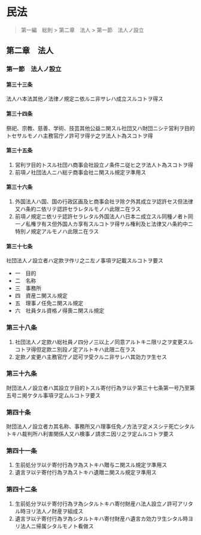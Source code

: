 # 民法

> 第一編　総則 > 第二章　法人 > 第一節　法人ノ設立

## 第二章　法人

### 第一節　法人ノ設立

#### 第三十三条

法人ハ本法其他ノ法律ノ規定ニ依ルニ非サレハ成立スルコトヲ得ス

#### 第三十四条

祭祀、宗教、慈善、学術、技芸其他公益ニ関スル社団又ハ財団ニシテ営利ヲ目的トセサルモノハ主務官庁ノ許可ヲ得テ之ヲ法人ト為スコトヲ得

#### 第三十五条

1. 営利ヲ目的トスル社団ハ商事会社設立ノ条件ニ従ヒ之ヲ法人ト為スコトヲ得
2. 前項ノ社団法人ニハ総テ商事会社ニ関スル規定ヲ準用ス

#### 第三十六条

1. 外国法人ハ国、国の行政区画及ヒ商事会社ヲ除ク外其成立ヲ認許セス但法律又ハ条約ニ依リテ認許セラレタルモノハ此限ニ在ラス
2. 前項ノ規定ニ依リテ認許セラレタル外国法人ハ日本ニ成立スル同種ノ者ト同一ノ私権ヲ有ス但外国人カ享有スルコトヲ得サル権利及ヒ法律又ハ条約中ニ特別ノ規定アルモノハ此限ニ在ラス

#### 第三十七条

社団法人ノ設立者ハ定款ヲ作リ之ニ左ノ事項ヲ記載スルコトヲ要ス

- 一　目的
- 二　名称
- 三　事務所
- 四　資産ニ関スル規定
- 五　理事ノ任免ニ関スル規定
- 六　社員タル資格ノ得喪ニ関スル規定

### 第三十八条

1. 社団法人ノ定款ハ総社員ノ四分ノ三以上ノ同意アルトキニ限リ之ヲ変更スルコトヲ得但定款ニ別段ノ定アルトキハ此限ニ在ラス
2. 定款ノ変更ハ主務官庁ノ認可ヲ受クルニ非サレハ其効力ヲ生セス

### 第三十九条

財団法人ノ設立者ハ其設立ヲ目的トスル寄付行為ヲ以テ第三十七条第一号乃至第五号ニ掲ケタル事項ヲ定ムルコトヲ要ス

### 第四十条

財団法人ノ設立者カ其名称、事務所又ハ理事任免ノ方法ヲ定メスシテ死亡シタルトキハ裁判所ハ利害関係人又ハ検事ノ請求ニ因リ之ヲ定ムルコトヲ要ス

### 第四十一条

1. 生前処分ヲ以テ寄付行為ヲ為ストキハ贈与ニ関スル規定ヲ準用ス
2. 遺言ヲ以テ寄付行為ヲ為ストキハ遺贈ニ関スル規定ヲ準用ス

### 第四十二条

1. 生前処分ヲ以テ寄付行為ヲ為シタルトキハ寄付財産ハ法人設立ノ許可アリタル時ヨリ法人ノ財産ヲ組成ス
2. 遺言ヲ以テ寄付行為ヲ為シタルトキハ寄付財産ハ遺言カ効力ヲ生シタル時ヨリ法人ニ帰属シタルモノト看做ス
